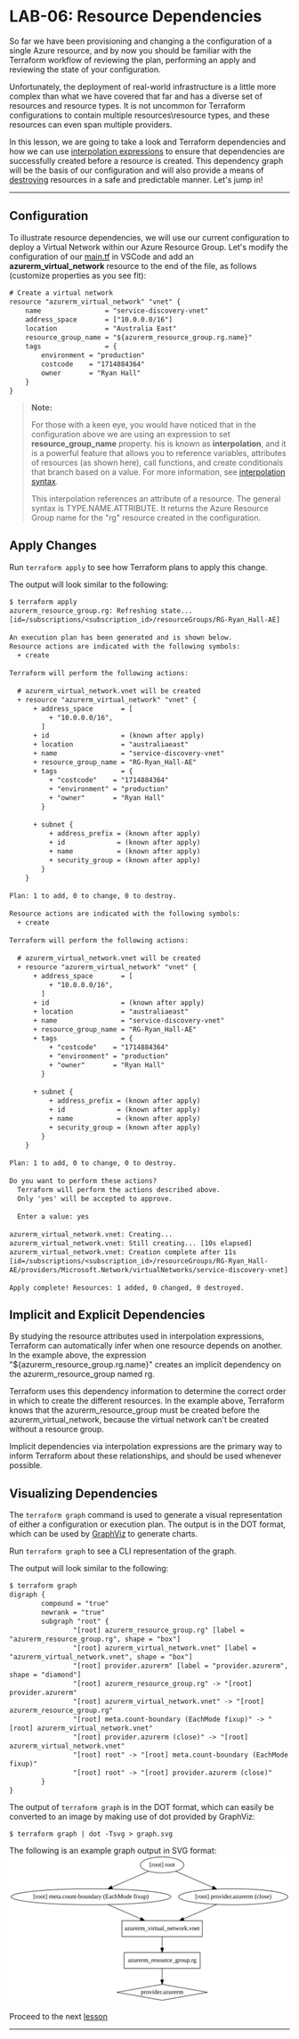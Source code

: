# LAB-06: Resource Dependencies
So far we have been provisioning and changing a the configuration of a single Azure resource, and by now you should be familiar with the Terraform workflow of reviewing the plan, performing an apply and reviewing the state of your configuration.

Unfortunately, the deployment of real-world infrastructure is a little more complex than what we have covered that far and has a diverse set of resources and resource types. It is not uncommon for Terraform configurations to contain multiple resources\resource types, and these resources can even span multiple providers. 

In this lesson, we are going to take a look and Terraform dependencies and how we can use [interpolation expressions](https://www.terraform.io/docs/configuration-0-11/interpolation.html) to ensure that dependencies are successfully created before a resource is created. This dependency graph will be the basis of our configuration and will also provide a means of [destroying](https://www.terraform.io/docs/commands/destroy.html) resources in  a safe and predictable manner. Let's jump in!

---

## Configuration
To illustrate resource dependencies, we will use our current configuration to deploy a Virtual Network within our Azure Resource Group. Let's modify the configuration of our [main.tf](../main.tf) in VSCode and add an **azurerm_virtual_network** resource to the end of the file, as follows (customize properties as you see fit):
```
# Create a virtual network
resource "azurerm_virtual_network" "vnet" {
    name                = "service-discovery-vnet"
    address_space       = ["10.0.0.0/16"]
    location            = "Australia East"
    resource_group_name = "${azurerm_resource_group.rg.name}"
    tags                = {
        environment = "production"
        costcode    = "1714884364"
        owner       = "Ryan Hall"
    }
}
```
>**Note:**
>
>For those with a keen eye, you would have noticed that in the configuration above we are using an expression to set **resource_group_name** property. his is known as **interpolation**, and it is a powerful feature that allows you to reference variables, attributes of resources (as shown here), call functions, and create conditionals that branch based on a value. For more information, see [interpolation syntax](https://www.terraform.io/docs/configuration-0-11/interpolation.html).
>
>This interpolation references an attribute of a resource. The general syntax is TYPE.NAME.ATTRIBUTE. It returns the Azure Resource Group name for the "rg" resource created in the configuration.

## Apply Changes
Run `terraform apply` to see how Terraform plans to apply this change.

The output will look similar to the following:
```
$ terraform apply
azurerm_resource_group.rg: Refreshing state... [id=/subscriptions/<subscription_id>/resourceGroups/RG-Ryan_Hall-AE]

An execution plan has been generated and is shown below.  
Resource actions are indicated with the following symbols:
  + create

Terraform will perform the following actions:

  # azurerm_virtual_network.vnet will be created
  + resource "azurerm_virtual_network" "vnet" {
      + address_space       = [
          + "10.0.0.0/16",
        ]
      + id                  = (known after apply)
      + location            = "australiaeast"
      + name                = "service-discovery-vnet"
      + resource_group_name = "RG-Ryan_Hall-AE"
      + tags                = {
          + "costcode"    = "1714884364"
          + "environment" = "production"
          + "owner"       = "Ryan Hall"
        }

      + subnet {
          + address_prefix = (known after apply)
          + id             = (known after apply)
          + name           = (known after apply)
          + security_group = (known after apply)
        }
    }

Plan: 1 to add, 0 to change, 0 to destroy.

Resource actions are indicated with the following symbols:
  + create

Terraform will perform the following actions:

  # azurerm_virtual_network.vnet will be created
  + resource "azurerm_virtual_network" "vnet" {
      + address_space       = [
          + "10.0.0.0/16",
        ]
      + id                  = (known after apply)
      + location            = "australiaeast"
      + name                = "service-discovery-vnet"
      + resource_group_name = "RG-Ryan_Hall-AE"
      + tags                = {
          + "costcode"    = "1714884364"
          + "environment" = "production"
          + "owner"       = "Ryan Hall"
        }

      + subnet {
          + address_prefix = (known after apply)
          + id             = (known after apply)
          + name           = (known after apply)
          + security_group = (known after apply)
        }
    }

Plan: 1 to add, 0 to change, 0 to destroy.

Do you want to perform these actions?
  Terraform will perform the actions described above.
  Only 'yes' will be accepted to approve.

  Enter a value: yes

azurerm_virtual_network.vnet: Creating...
azurerm_virtual_network.vnet: Still creating... [10s elapsed]
azurerm_virtual_network.vnet: Creation complete after 11s [id=/subscriptions/<subscription_id>/resourceGroups/RG-Ryan_Hall-AE/providers/Microsoft.Network/virtualNetworks/service-discovery-vnet]

Apply complete! Resources: 1 added, 0 changed, 0 destroyed.
```
## Implicit and Explicit Dependencies
By studying the resource attributes used in interpolation expressions, Terraform can automatically infer when one resource depends on another. In the example above, the expression "${azurerm_resource_group.rg.name}" creates an implicit dependency on the azurerm_resource_group named rg.

Terraform uses this dependency information to determine the correct order in which to create the different resources. In the example above, Terraform knows that the azurerm_resource_group must be created before the azurerm_virtual_network, because the virtual network can't be created without a resource group.

Implicit dependencies via interpolation expressions are the primary way to inform Terraform about these relationships, and should be used whenever possible.

## Visualizing Dependencies
The `terraform graph` command is used to generate a visual representation of either a configuration or execution plan. The output is in the DOT format, which can be used by [GraphViz](http://www.graphviz.org/) to generate charts.

Run `terraform graph` to see a CLI representation of the graph.

The output will look similar to the following:
```
$ terraform graph
digraph {
        compound = "true"
        newrank = "true"
        subgraph "root" {
                "[root] azurerm_resource_group.rg" [label = "azurerm_resource_group.rg", shape = "box"]
                "[root] azurerm_virtual_network.vnet" [label = "azurerm_virtual_network.vnet", shape = "box"]
                "[root] provider.azurerm" [label = "provider.azurerm", shape = "diamond"]
                "[root] azurerm_resource_group.rg" -> "[root] provider.azurerm"
                "[root] azurerm_virtual_network.vnet" -> "[root] azurerm_resource_group.rg"
                "[root] meta.count-boundary (EachMode fixup)" -> "[root] azurerm_virtual_network.vnet"
                "[root] provider.azurerm (close)" -> "[root] azurerm_virtual_network.vnet"
                "[root] root" -> "[root] meta.count-boundary (EachMode fixup)"
                "[root] root" -> "[root] provider.azurerm (close)"
        }
}
```
The output of `terraform graph` is in the DOT format, which can easily be converted to an image by making use of dot provided by GraphViz:
```
$ terraform graph | dot -Tsvg > graph.svg
```
The following is an example graph output in SVG format:
![graph](../Images/graph.svg)
 
Proceed to the next [lesson](./07_Variables.md)

---
